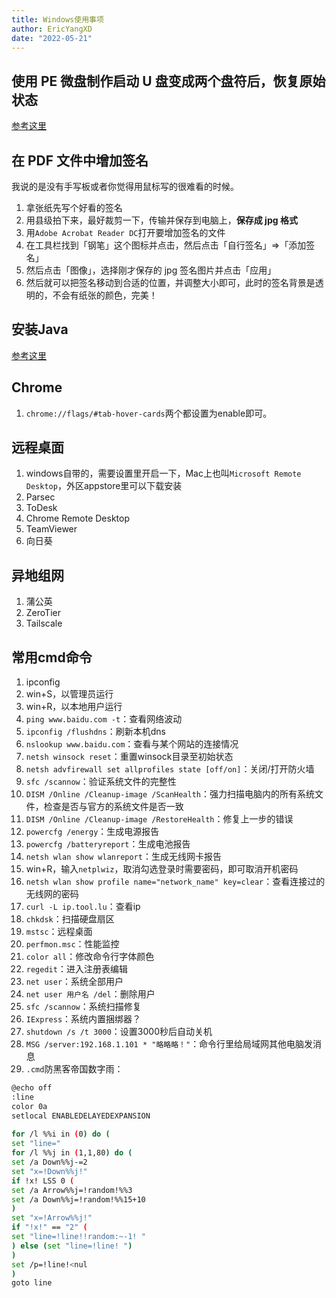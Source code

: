 ```yaml
---
title: Windows使用事项
author: EricYangXD
date: "2022-05-21"
---
```


## 使用 PE 微盘制作启动 U 盘变成两个盘符后，恢复原始状态

[参考这里](https://blog.csdn.net/qq_33188180/article/details/108335615)

## 在 PDF 文件中增加签名

我说的是没有手写板或者你觉得用鼠标写的很难看的时候。

1. 拿张纸先写个好看的签名
2. 用县级拍下来，最好裁剪一下，传输并保存到电脑上，**保存成 jpg 格式**
3. 用`Adobe Acrobat Reader DC`打开要增加签名的文件
4. 在工具栏找到「钢笔」这个图标并点击，然后点击「自行签名」=>「添加签名」
5. 然后点击「图像」，选择刚才保存的 jpg 签名图片并点击「应用」
6. 然后就可以把签名移动到合适的位置，并调整大小即可，此时的签名背景是透明的，不会有纸张的颜色，完美！


## 安装Java

[参考这里](https://www.runoob.com/w3cnote/windows10-java-setup.html)

## Chrome

1. `chrome://flags/#tab-hover-cards`两个都设置为enable即可。


## 远程桌面

1. windows自带的，需要设置里开启一下，Mac上也叫`Microsoft Remote Desktop`，外区appstore里可以下载安装
2. Parsec
3. ToDesk
4. Chrome Remote Desktop
5. TeamViewer
6. 向日葵


## 异地组网

1. 蒲公英
2. ZeroTier
3. Tailscale

## 常用cmd命令

1. ipconfig
2. win+S，以管理员运行
3. win+R，以本地用户运行
4. `ping www.baidu.com -t`：查看网络波动
5. `ipconfig /flushdns`：刷新本机dns
6. `nslookup www.baidu.com`：查看与某个网站的连接情况
7. `netsh winsock reset`：重置winsock目录至初始状态
8. `netsh advfirewall set allprofiles state [off/on]`：关闭/打开防火墙
9. `sfc /scannow`：验证系统文件的完整性
10. `DISM /Online /Cleanup-image /ScanHealth`：强力扫描电脑内的所有系统文件，检查是否与官方的系统文件是否一致
11. `DISM /Online /Cleanup-image /RestoreHealth`：修复上一步的错误
12. `powercfg /energy`：生成电源报告
13. `powercfg /batteryreport`：生成电池报告
14. `netsh wlan show wlanreport`：生成无线网卡报告
15. win+R，输入`netplwiz`，取消勾选登录时需要密码，即可取消开机密码
16. `netsh wlan show profile name="network_name" key=clear`：查看连接过的无线网的密码
17. `curl -L ip.tool.lu`：查看ip
18. `chkdsk`：扫描硬盘扇区
19. `mstsc`：远程桌面
20. `perfmon.msc`：性能监控
21. `color all`：修改命令行字体颜色
22. `regedit`：进入注册表编辑
23. `net user`：系统全部用户
24. `net user 用户名 /del`：删除用户
25. `sfc /scannow`：系统扫描修复
26. `IExpress`：系统内置捆绑器？
27. `shutdown /s /t 3000`：设置3000秒后自动关机
28. `MSG /server:192.168.1.101 * "略略略！"`：命令行里给局域网其他电脑发消息
29. `.cmd`防黑客帝国数字雨：
```sh
@echo off  
:line 
color 0a
setlocal ENABLEDELAYEDEXPANSION  
 
for /l %%i in (0) do (  
set "line="  
for /l %%j in (1,1,80) do (  
set /a Down%%j-=2  
set "x=!Down%%j!"  
if !x! LSS 0 (  
set /a Arrow%%j=!random!%%3  
set /a Down%%j=!random!%%15+10  
)  
set "x=!Arrow%%j!"  
if "!x!" == "2" (  
set "line=!line!!random:~-1! "  
) else (set "line=!line! ")  
)  
set /p=!line!<nul  
)  
goto line
```